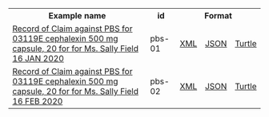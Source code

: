 <table class="list" width="100%">            
   <tr>
     <th>Example name</th>
     <th>id</th>
     <th colspan="3">Format</th>
   </tr>
   <tr>
      <td><a href="ExplanationOfBenefit-pbs-01.html">Record of Claim against PBS for 03119E cephalexin 500 mg capsule, 20 for for Ms. Sally Field 16 JAN 2020</a></td>
      <td>pbs-01</td>
      <td><a href="ExplanationOfBenefit-pbs-01.xml.html">XML</a></td>
      <td><a href="ExplanationOfBenefit-pbs-01.json.html">JSON</a></td>
      <td><a href="ExplanationOfBenefit-pbs-01.ttl.html">Turtle</a></td>
   </tr>
   <tr>
      <td><a href="ExplanationOfBenefit-pbs-02.html">Record of Claim against PBS for 03119E cephalexin 500 mg capsule, 20 for for Ms. Sally Field 16 FEB 2020</a></td>
      <td>pbs-02</td>
      <td><a href="ExplanationOfBenefit-pbs-02.xml.html">XML</a></td>
      <td><a href="ExplanationOfBenefit-pbs-02.json.html">JSON</a></td>
      <td><a href="ExplanationOfBenefit-pbs-02.ttl.html">Turtle</a></td>
   </tr>
</table>